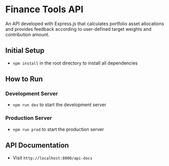 # Finance Tools API

An API developed with Express.js that calculates portfolio asset allocations and provides feedback according to user-defined target weights and contribution amount.

## Initial Setup

- `npm install` in the root directory to install all dependencies

## How to Run

### Development Server

- `npm run dev` to start the development server

### Production Server

- `npm run prod` to start the production server

## API Documentation

- Visit `http://localhost:8000/api-docs`

